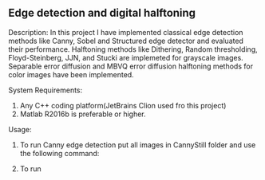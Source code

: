 ## Edge detection and digital halftoning
Description:
In this project I have implemented classical edge detection methods like Canny, Sobel and Structured edge detector and evaluated their performance. Halftoning methods like Dithering, Random thresholding, Floyd-Steinberg, JJN, and Stucki are implemeted for grayscale images. Separable error diffusion and MBVQ error diffusion halftoning methods for color images have been implemented.

System Requirements:
1. Any C++ coding platform(JetBrains Clion used fro this project)
2. Matlab R2016b is preferable or higher.

Usage:
1. To run Canny edge detection put all images in CannyStill folder and use the following command:

2. To run 
